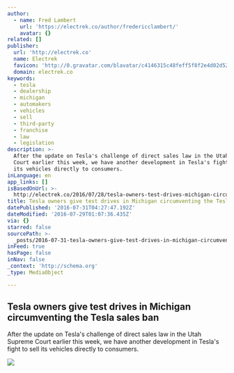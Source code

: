 ```yaml
---
author:
  - name: Fred Lambert
    url: 'https://electrek.co/author/fredericclambert/'
    avatar: {}
related: []
publisher:
  url: 'http://electrek.co'
  name: Electrek
  favicon: 'http://0.gravatar.com/blavatar/c4146315c48feff5f8f2e4d02d527cd9?s=16'
  domain: electrek.co
keywords:
  - tesla
  - dealership
  - michigan
  - automakers
  - vehicles
  - sell
  - third-party
  - franchise
  - law
  - legislation
description: >-
  After the update on Tesla's challenge of direct sales law in the Utah Supreme
  Court earlier this week, we have another development in Tesla's fight to sell
  its vehicles directly to consumers.
inLanguage: en
app_links: []
isBasedOnUrl: >-
  http://electrek.co/2016/07/28/tesla-owners-test-drives-michigan-circumventing-tesla-sales-ban/
title: Tesla owners give test drives in Michigan circumventing the Tesla sales ban
datePublished: '2016-07-31T04:27:47.192Z'
dateModified: '2016-07-29T01:07:36.435Z'
via: {}
starred: false
sourcePath: >-
  _posts/2016-07-31-tesla-owners-give-test-drives-in-michigan-circumventing-the.md
inFeed: true
hasPage: false
inNav: false
_context: 'http://schema.org'
_type: MediaObject

---
```

<article style=""><h1>Tesla owners give test drives in Michigan circumventing the Tesla sales ban</h1><p>After the update on Tesla's challenge of direct sales law in the Utah Supreme Court earlier this week, we have another development in Tesla's fight to sell its vehicles directly to consumers.</p><img src="https://electrek.files.wordpress.com/2016/03/imgl9271-e1461785537972.jpg?quality=82&amp;strip=all&amp;strip=all" /></article>
